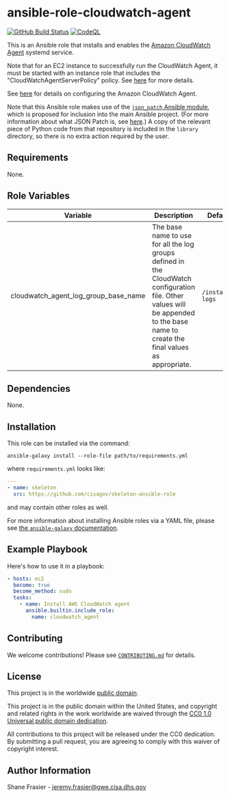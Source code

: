 # ansible-role-cloudwatch-agent #

[![GitHub Build Status](https://github.com/cisagov/ansible-role-cloudwatch-agent/workflows/build/badge.svg)](https://github.com/cisagov/ansible-role-cloudwatch-agent/actions)
[![CodeQL](https://github.com/cisagov/ansible-role-cloudwatch-agent/workflows/CodeQL/badge.svg)](https://github.com/cisagov/ansible-role-cloudwatch-agent/actions/workflows/codeql-analysis.yml)

This is an Ansible role that installs and enables the [Amazon
CloudWatch
Agent](https://docs.aws.amazon.com/AmazonCloudWatch/latest/monitoring/Install-CloudWatch-Agent.html)
systemd service.

Note that for an EC2 instance to successfully run the CloudWatch
Agent, it must be started with an instance role that includes the
"CloudWatchAgentServerPolicy" policy.  See
[here](https://docs.aws.amazon.com/AmazonCloudWatch/latest/monitoring/create-iam-roles-for-cloudwatch-agent.html)
for more details.

See
[here](https://docs.aws.amazon.com/AmazonCloudWatch/latest/monitoring/CloudWatch-Agent-Configuration-File-Details.html)
for details on configuring the Amazon CloudWatch Agent.

Note that this Ansible role makes use of the [`json_patch` Ansible
module](https://github.com/ParticleDecay/ansible-jsonpatch), which is
proposed for inclusion into the main Ansible project.  (For more
information about what JSON Patch is, see
[here](http://jsonpatch.com/).)  A copy of the relevant piece of
Python code from that repository is included in the `library`
directory, so there is no extra action required by the user.

## Requirements ##

None.

## Role Variables ##

| Variable | Description | Default | Required |
|----------|-------------|---------|----------|
| cloudwatch_agent_log_group_base_name | The base name to use for all the log groups defined in the CloudWatch configuration file. Other values will be appended to the base name to create the final values as appropriate. | `/instance-logs` | No |

## Dependencies ##

None.

## Installation ##

This role can be installed via the command:

```console
ansible-galaxy install --role-file path/to/requirements.yml
```

where `requirements.yml` looks like:

```yaml
---
- name: skeleton
  src: https://github.com/cisagov/skeleton-ansible-role
```

and may contain other roles as well.

For more information about installing Ansible roles via a YAML file,
please see [the `ansible-galaxy`
documentation](https://docs.ansible.com/ansible/latest/galaxy/user_guide.html#installing-multiple-roles-from-a-file).

## Example Playbook ##

Here's how to use it in a playbook:

```yaml
- hosts: ec2
  become: true
  become_method: sudo
  tasks:
    - name: Install AWS CloudWatch agent
      ansible.builtin.include_role:
        name: cloudwatch_agent
```

## Contributing ##

We welcome contributions!  Please see [`CONTRIBUTING.md`](CONTRIBUTING.md) for
details.

## License ##

This project is in the worldwide [public domain](LICENSE).

This project is in the public domain within the United States, and
copyright and related rights in the work worldwide are waived through
the [CC0 1.0 Universal public domain
dedication](https://creativecommons.org/publicdomain/zero/1.0/).

All contributions to this project will be released under the CC0
dedication. By submitting a pull request, you are agreeing to comply
with this waiver of copyright interest.

## Author Information ##

Shane Frasier - <jeremy.frasier@gwe.cisa.dhs.gov>
